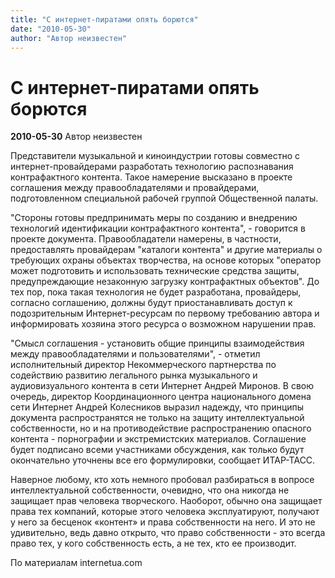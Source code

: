 ```yaml
---
title: "С интернет-пиратами опять борются"
date: "2010-05-30"
author: "Автор неизвестен"
---
```


# С интернет-пиратами опять борются

**2010-05-30** Автор неизвестен

Представители музыкальной и киноиндустрии готовы совместно с интернет-провайдерами разработать технологию распознавания контрафактного контента. Такое намерение высказано в проекте соглашения между правообладателями и провайдерами, подготовленном специальной рабочей группой Общественной палаты.

"Стороны готовы предпринимать меры по созданию и внедрению технологий идентификации контрафактного контента", - говорится в проекте документа. Правообладатели намерены, в частности, предоставлять провайдерам "каталоги контента" и другие материалы о требующих охраны объектах творчества, на основе которых "оператор может подготовить и использовать технические средства защиты, предупреждающие незаконную загрузку контрафактных объектов". До тех пор, пока такая технология не будет разработана, провайдеры, согласно соглашению, должны будут приостанавливать доступ к подозрительным Интернет-ресурсам по первому требованию автора и информировать хозяина этого ресурса о возможном нарушении прав.

"Смысл соглашения - установить общие принципы взаимодействия между правообладателями и пользователями", - отметил исполнительный директор Некоммерческого партнерства по содействию развитию легального рынка музыкального и аудиовизуального контента в сети Интернет Андрей Миронов. В свою очередь, директор Координационного центра национального домена сети Интернет Андрей Колесников выразил надежду, что принципы документа распространятся не только на защиту интеллектуальной собственности, но и на противодействие распространению опасного контента - порнографии и экстремистских материалов. Соглашение будет подписано всеми участниками обсуждения, как только будут окончательно уточнены все его формулировки, сообщает ИТАР-ТАСС.

Наверное любому, кто хоть немного пробовал разбираться в вопросе интеллектуальной собственности, очевидно, что она никогда не защищает прав человека творческого. Наоборот, обычно она защищает права тех компаний, которые этого человека эксплуатируют, получают у него за бесценок «контент» и права собственности на него. И это не удивительно, ведь давно открыто, что право собственности - это всегда право тех, у кого собственность есть, а не тех, кто ее производит.

По материалам internetua.com